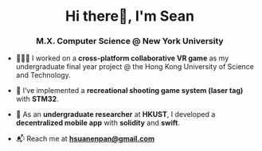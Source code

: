 <h1 align="center">Hi there👋, I'm Sean</h1>
<h3 align="center">M.X. Computer Science @ New York University</h3>

- 👨🏻‍💻  I worked on a **cross-platform collaborative VR game** as my undergraduate final year project @ the Hong Kong University of Science and Technology.

- 🚀  I’ve implemented a **recreational shooting game system (laser tag)** with **STM32**.

- 💸  As an **undergraduate researcher** at **HKUST**, I developed a **decentralized mobile app** with **solidity** and **swift**.

- 📬  Reach me at **hsuanenpan@gmail.com**
